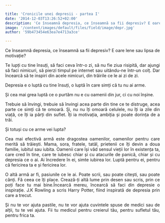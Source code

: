 ```yaml
---

title: 'Cronicile unei depresii - partea I'
date: '2014-12-03T13:26:52+02:00'
description: 'Ce înseamnă depresia, ce înseamnă sa fii depresiv? E oare lene sau lipsa demotivație?Te lupți cu tine însuți, să faci ceva într-o zi, să nu fie ziua risipită, darajungi să faci nimicuri, să pierzi tim'
image: '/content/images/default/files/field/image/depr.jpg'
author: '59b473454e63ea7e4713a3ce'

---
```

<div class="kg-card-markdown"><p style="text-align: justify;">Ce înseamnă depresia, ce înseamnă sa fii depresiv? E oare lene sau lipsa de motivație?</p>
<p style="text-align: justify;">Te lupți cu tine însuți, să faci ceva într-o zi, să nu fie ziua risipită, dar ajungi să faci nimicuri, să pierzi timpul pe internet sau uitându-ne într-un colț. Dar încearcă să te inspiri din acele nimicuri, din trăirile ce le ai zi de zi.</p>
<p style="text-align: justify;">Depresia e o luptă cu tine însuți, o luptă în care simți că tu nu ai arme.</p>
<p style="text-align: justify;">Și cea mai grea luptă ce o purtăm nu e cu oamenii din jur, ci cu noi înșine.</p>
<p style="text-align: justify;">Trebuie să învingi, trebuie să învingi acea parte din tine ce te distruge, acea parte ce simți că te omoară. Și, nu nu îți omoară celulele, nu îți ia zile din viață, ce îți ia părți din suflet. Îți ia motivația, ambiția și poate dorința de a trăi.</p>
<p style="text-align: justify;">Și totuși cu ce arme vei lupta?</p>
<p style="text-align: justify;">Cea mai efectivă armă este dragostea oamenilor, oamenilor pentru care merită să trăiești. Mama, sora, fratele, tatăl,  prietenii ce îți devin a doua familie, iubitul sau iubita. Oamenii care își văd sensul vieții lor în existența ta, care cred în tine, care te iubesc chiar și cu atacurile de panică, chiar și cu depresia ce o ai. Ai încredere în ei, simte iubirea lor. Luptă pentru ei, pentru că fericirea ta e și fericirea lor.</p>
<p style="text-align: justify;">O altă armă ar fi, pasiunile ce le ai. Poate scrii, sau poate citești, sau poate cânți. Fă ceea ce îți place. Crează-ți altă lume prin desen sau scris, prin ce poți face tu mai bine.Încearcă mereu, încearcă să faci din depresie o inspirație. J.K Rowling a scris Harry Potter, fiind inspirată de depresia prin care a trecut.</p>
<p style="text-align: justify;">Și nu te vor ajuta pastile, nu te vor ajuta cuvintele spuse de medici sau de alții, tu te vei ajuta. Fii tu medicul pentru creierul tău, pentru sufletul tău, pentru frica ta.</p>
<p style="text-align: justify;"> </p>
</div>
